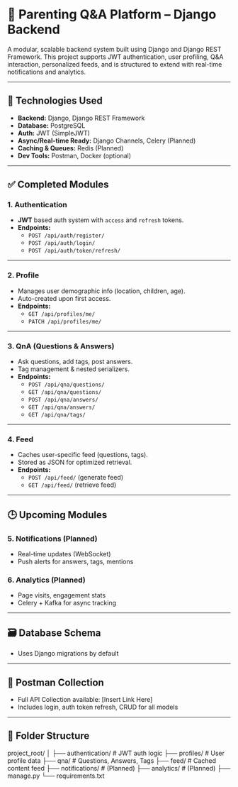 # 🧠 Parenting Q&A Platform – Django Backend

A modular, scalable backend system built using Django and Django REST Framework. This project supports JWT authentication, user profiling, Q&A interaction, personalized feeds, and is structured to extend with real-time notifications and analytics.

---

## 🔧 Technologies Used

- **Backend:** Django, Django REST Framework
- **Database:** PostgreSQL
- **Auth:** JWT (SimpleJWT)
- **Async/Real-time Ready:** Django Channels, Celery (Planned)
- **Caching & Queues:** Redis (Planned)
- **Dev Tools:** Postman, Docker (optional)

---

## ✅ Completed Modules

### 1. Authentication
- **JWT** based auth system with `access` and `refresh` tokens.
- **Endpoints:**
  - `POST /api/auth/register/`
  - `POST /api/auth/login/`
  - `POST /api/auth/token/refresh/`

---

### 2. Profile
- Manages user demographic info (location, children, age).
- Auto-created upon first access.
- **Endpoints:**
  - `GET /api/profiles/me/`
  - `PATCH /api/profiles/me/`

---

### 3. QnA (Questions & Answers)
- Ask questions, add tags, post answers.
- Tag management & nested serializers.
- **Endpoints:**
  - `POST /api/qna/questions/`
  - `GET /api/qna/questions/`
  - `POST /api/qna/answers/`
  - `GET /api/qna/answers/`
  - `GET /api/qna/tags/`

---

### 4. Feed
- Caches user-specific feed (questions, tags).
- Stored as JSON for optimized retrieval.
- **Endpoints:**
  - `POST /api/feed/` (generate feed)
  - `GET /api/feed/` (retrieve feed)

---

## 🕒 Upcoming Modules

### 5. Notifications (Planned)
- Real-time updates (WebSocket)
- Push alerts for answers, tags, mentions

### 6. Analytics (Planned)
- Page visits, engagement stats
- Celery + Kafka for async tracking

---

## 🗃️ Database Schema
- Uses Django migrations by default

---

## 📮 Postman Collection

- Full API Collection available: [Insert Link Here]
- Includes login, auth token refresh, CRUD for all models

---

## 📂 Folder Structure
project_root/ │ ├── authentication/ # JWT auth logic ├── profiles/ # User profile data ├── qna/ # Questions, Answers, Tags ├── feed/ # Cached content feed ├── notifications/ # (Planned) ├── analytics/ # (Planned) ├── manage.py └── requirements.txt